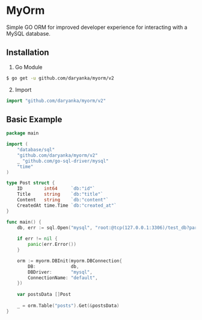 # MyOrm

Simple GO ORM for improved developer experience for interacting with a MySQL database.

## Installation

1) Go Module

```sh
$ go get -u github.com/daryanka/myorm/v2
```

2) Import

```go
import "github.com/daryanka/myorm/v2"
```

## Basic Example

```go
package main

import (
	"database/sql"
	"github.com/daryanka/myorm/v2"
	_ "github.com/go-sql-driver/mysql"
	"time"
)

type Post struct {
	ID        int64     `db:"id"`
	Title     string    `db:"title"`
	Content   string    `db:"content"`
	CreatedAt time.Time `db:"created_at"`
}

func main() {
    db, err := sql.Open("mysql", "root:@tcp(127.0.0.1:3306)/test_db?parseTime=true")
	
    if err != nil {
	    panic(err.Error())
    }

    orm := myorm.DBInit(myorm.DBConnection{
        DB:             db,
        DBDriver:       "mysql",
        ConnectionName: "default",
    })
    
    var postsData []Post
    
    _ = orm.Table("posts").Get(&postsData)
}
```